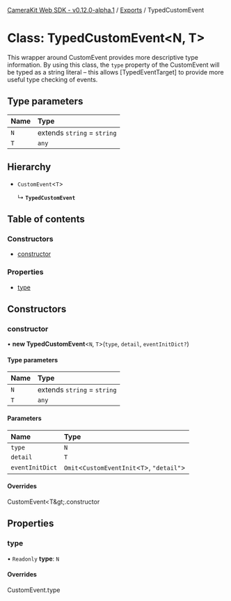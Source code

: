 [CameraKit Web SDK - v0.12.0-alpha.1](../README.md) / [Exports](../modules.md) / TypedCustomEvent

# Class: TypedCustomEvent<N, T\>

This wrapper around CustomEvent provides more descriptive type information. By using this class, the `type` property
of the CustomEvent will be typed as a string literal – this allows [TypedEventTarget] to provide more useful type
checking of events.

## Type parameters

| Name | Type |
| :------ | :------ |
| `N` | extends `string` = `string` |
| `T` | `any` |

## Hierarchy

- `CustomEvent`<`T`\>

  ↳ **`TypedCustomEvent`**

## Table of contents

### Constructors

- [constructor](TypedCustomEvent.md#constructor)

### Properties

- [type](TypedCustomEvent.md#type)

## Constructors

### constructor

• **new TypedCustomEvent**<`N`, `T`\>(`type`, `detail`, `eventInitDict?`)

#### Type parameters

| Name | Type |
| :------ | :------ |
| `N` | extends `string` = `string` |
| `T` | `any` |

#### Parameters

| Name | Type |
| :------ | :------ |
| `type` | `N` |
| `detail` | `T` |
| `eventInitDict` | `Omit`<`CustomEventInit`<`T`\>, ``"detail"``\> |

#### Overrides

CustomEvent&lt;T\&gt;.constructor

## Properties

### type

• `Readonly` **type**: `N`

#### Overrides

CustomEvent.type
